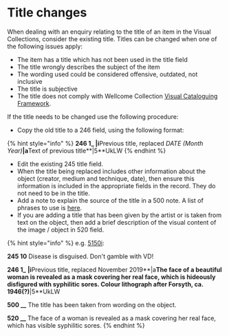 # Title changes

When dealing with an enquiry relating to the title of an item in the Visual Collections, consider the existing title. Titles can be changed when one of the following issues apply:

* The item has a title which has not been used in the title field
* The title wrongly describes the subject of the item
* The wording used could be considered offensive, outdated, not inclusive
* The title is subjective
* The title does not comply with Wellcome Collection [Visual Cataloguing Framework](https://docs.wellcomecollection.org/visual-material/metadata-framework/metadata-elements/title-brief-description).

If the title needs to be changed use the following procedure:

* Copy the old title to a 246 field, using the following format:

{% hint style="info" %}
**246 1\_ |i**Previous title, replaced _DATE (Month Year)_**|a**Text of previous title**|5**UkLW
{% endhint %}

* Edit the existing 245 title field.
* When the title being replaced includes other information about the object (creator, medium and technique, date), then ensure this information is included in the appropriate fields in the record. They do not need to be in the title.
* Add a note to explain the source of the title in a 500 note. A list of phrases to use is [here](https://docs.wellcomecollection.org/visual-material/metadata-framework/metadata-elements/title-brief-description).
* If you are adding a title that has been given by the artist or is taken from text on the object, then add a brief description of the visual content of the image / object in 520 field.

{% hint style="info" %}
e.g. [5150i](https://wellcomecollection.org/works/mahrpy8v):  &#x20;

**245 10** Disease is disguised. Don't gamble with VD!

**246 1\_** **|i**Previous title, replaced November 2019**|a**The face of a beautiful woman is revealed as a mask covering her real face, which is hideously disfigured with syphilitic sores. Colour lithograph after Forsyth, ca. 1946(?)**|5**UkLW

**500 \_\_** The title has been taken from wording on the object.

**520 \_\_** The face of a woman is revealed as a mask covering her real face, which has visible syphilitic sores.
{% endhint %}
